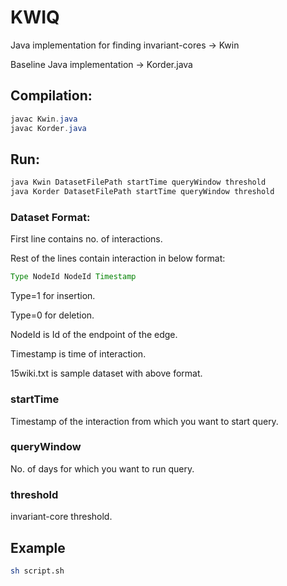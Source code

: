 # KWIQ

Java implementation for finding invariant-cores -> Kwin

Baseline Java implementation -> Korder.java

## Compilation:

```java
javac Kwin.java
javac Korder.java
```

## Run:

```java
java Kwin DatasetFilePath startTime queryWindow threshold
java Korder DatasetFilePath startTime queryWindow threshold
```

### Dataset Format:

First line contains no. of interactions.

Rest of the lines contain interaction in below format:

```java
Type NodeId NodeId Timestamp
```

Type=1 for insertion.

Type=0 for deletion.

NodeId is Id of the endpoint of the edge.

Timestamp is time of interaction.

15wiki.txt is sample dataset with above format.

### startTime

Timestamp of the interaction from which you want to start query.

### queryWindow

No. of days for which you want to run query.

### threshold

invariant-core threshold.

## Example

```bash
sh script.sh
```
